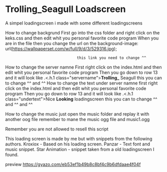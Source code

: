 # Trolling_Seagull Loadscreen
A simpel loadingscreen i made with some different loadingscreens
 
 

How to change backgrund
First go into the css folder and right click on the keks.css and then edit whit you personal favorite code program
When you are in the file then you change the url on the background-image: url(https://wallpaperset.com/w/full/9/d/3/529316.jpg);
												
									this link you need to change ^^

How to change the server namne
First right click on the index.html and then edit whit you personal favorite code program
Then you go down to row 13 and it will look like .<.h.1 class="servername"><strong>Trolling_</strong></strong> Seagull</h1>
							this you can to change    ^^		and 		  ^^
How to change the text under server namne
first right click on the index.html and then edit whit you personal favorite code program
Then you go down to row 13 and it will look like     .<.h.1 class="undertext">Nice <strong>Looking</strong> loadingscreen</h1> 
						this you can to change       ^^	   and     ^^	and	   ^^

How to change the music just open the music folder and replay it with another oog file remember to mane the music ogg file and music1.ogg

Remember you are not allowed to resell this script

This loading screen is made by me but with snippets from the following authors.
Kroxiox - Based on his loading screen.
Panzar - Text font and music snippet.
Star Animation - snippet taken from a old loadingscreen I found.

preview
https://gyazo.com/eb53ef1b49b8c8bf4c9b6dfdaae4f04f
